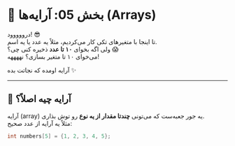 # 🧃 بخش 05: آرایه‌ها (Arrays)

درووووود! 😎  
تا اینجا با متغیرهای تکی کار می‌کردیم، مثلاً یه عدد یا یه اسم.  
ولی اگه بخوای **۱۰ تا عدد** ذخیره کنی چی؟ 😱  
می‌خوای ۱۰ تا متغیر بسازی؟ نههههه!

آرایه اومده که نجاتت بده ✨

---

## 🍱 آرایه چیه اصلاً؟

آرایه (array) یه جور جعبه‌ست که می‌تونی **چندتا مقدار از یه نوع** رو توش بذاری.  
مثلاً یه آرایه از عدد صحیح:

```cpp
int numbers[5] = {1, 2, 3, 4, 5};
